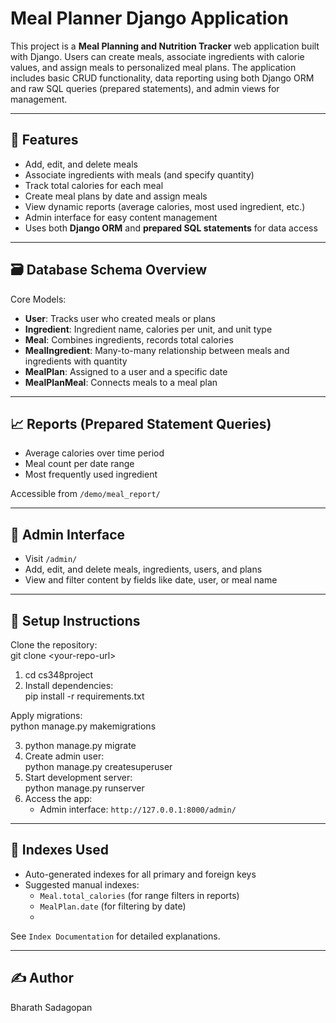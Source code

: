 # **Meal Planner Django Application**

This project is a **Meal Planning and Nutrition Tracker** web application built with Django. Users can create meals, associate ingredients with calorie values, and assign meals to personalized meal plans. The application includes basic CRUD functionality, data reporting using both Django ORM and raw SQL queries (prepared statements), and admin views for management.

---

## **🚀 Features**

* Add, edit, and delete meals  
* Associate ingredients with meals (and specify quantity)  
* Track total calories for each meal  
* Create meal plans by date and assign meals  
* View dynamic reports (average calories, most used ingredient, etc.)  
* Admin interface for easy content management  
* Uses both **Django ORM** and **prepared SQL statements** for data access

---

## **🗃️ Database Schema Overview**

Core Models:

* **User**: Tracks user who created meals or plans  
* **Ingredient**: Ingredient name, calories per unit, and unit type  
* **Meal**: Combines ingredients, records total calories  
* **MealIngredient**: Many-to-many relationship between meals and ingredients with quantity  
* **MealPlan**: Assigned to a user and a specific date  
* **MealPlanMeal**: Connects meals to a meal plan

---

## **📈 Reports (Prepared Statement Queries)**

* Average calories over time period  
* Meal count per date range  
* Most frequently used ingredient

Accessible from `/demo/meal_report/`

---

## **🔐 Admin Interface**

* Visit `/admin/`  
* Add, edit, and delete meals, ingredients, users, and plans  
* View and filter content by fields like date, user, or meal name

---

## **📌 Setup Instructions**

Clone the repository:  
git clone \<your-repo-url\>

1. cd cs348project  
2. Install dependencies:  
   pip install \-r requirements.txt

Apply migrations:  
python manage.py makemigrations

3. python manage.py migrate  
4. Create admin user:  
   python manage.py createsuperuser  
5. Start development server:  
   python manage.py runserver  
6. Access the app:   
   * Admin interface: `http://127.0.0.1:8000/admin/`

---

## **📄 Indexes Used**

* Auto-generated indexes for all primary and foreign keys  
* Suggested manual indexes:  
  * `Meal.total_calories` (for range filters in reports)  
  * `MealPlan.date` (for filtering by date)
  * 
See `Index Documentation` for detailed explanations.

---

## **✍️ Author**

Bharath Sadagopan
